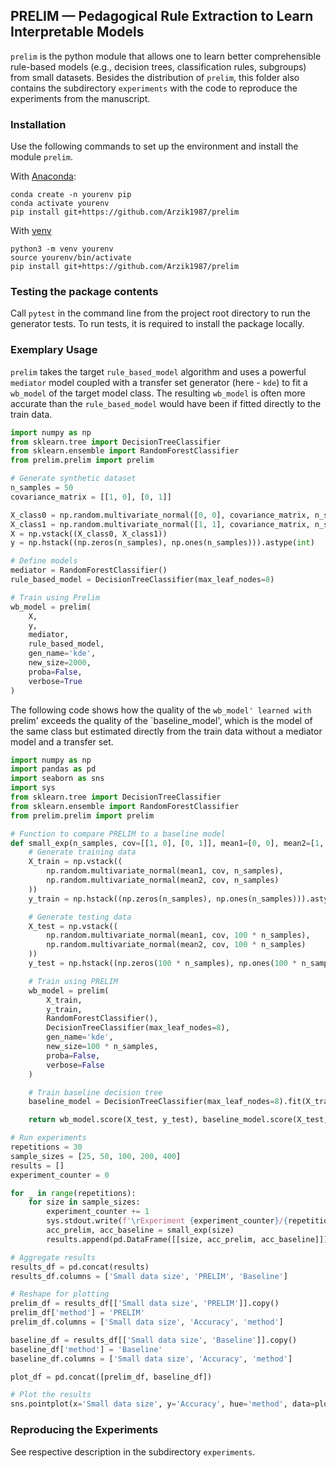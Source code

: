 ## PRELIM &mdash; **P**edagogical **R**ule **E**xtraction to **L**earn **I**nterpretable **M**odels

`prelim` is the python module that allows one to learn better comprehensible rule-based models (e.g., decision trees, classification rules, subgroups) from small datasets. Besides the distribution of `prelim`, this folder also contains the subdirectory `experiments` with the code to reproduce the experiments from the manuscript.

### Installation

Use the following commands to set up the environment and install the module `prelim`.

With [Anaconda](https://www.anaconda.com/products/distribution):
```
conda create -n yourenv pip
conda activate yourenv
pip install git+https://github.com/Arzik1987/prelim
```

With [venv](https://packaging.python.org/en/latest/guides/installing-using-pip-and-virtual-environments/)
```
python3 -m venv yourenv
source yourenv/bin/activate
pip install git+https://github.com/Arzik1987/prelim
```

### Testing the package contents
Call <code>pytest</code> in the command line from the project root directory to run the generator tests. 
To run tests, it is required to install the package locally.

### Exemplary Usage

`prelim` takes the target `rule_based_model` algorithm and uses a powerful `mediator` model coupled with a transfer set generator (here - `kde`) to fit a `wb_model` of the target model class.
The resulting `wb_model` is often more accurate than the `rule_based_model` would have been if fitted directly to the train data.

```python
import numpy as np
from sklearn.tree import DecisionTreeClassifier
from sklearn.ensemble import RandomForestClassifier
from prelim.prelim import prelim

# Generate synthetic dataset
n_samples = 50
covariance_matrix = [[1, 0], [0, 1]]

X_class0 = np.random.multivariate_normal([0, 0], covariance_matrix, n_samples)
X_class1 = np.random.multivariate_normal([1, 1], covariance_matrix, n_samples)
X = np.vstack((X_class0, X_class1))
y = np.hstack((np.zeros(n_samples), np.ones(n_samples))).astype(int)

# Define models
mediator = RandomForestClassifier()
rule_based_model = DecisionTreeClassifier(max_leaf_nodes=8)

# Train using Prelim
wb_model = prelim(
    X,
    y,
    mediator,
    rule_based_model,
    gen_name='kde',
    new_size=2000,
    proba=False,
    verbose=True
) 
```

The following code shows how the quality of the `wb_model' learned with `prelim' exceeds the quality of the `baseline_model', 
which is the model of the same class but estimated directly from the train data without a mediator model and a transfer set.

```python
import numpy as np
import pandas as pd
import seaborn as sns
import sys
from sklearn.tree import DecisionTreeClassifier
from sklearn.ensemble import RandomForestClassifier
from prelim.prelim import prelim

# Function to compare PRELIM to a baseline model
def small_exp(n_samples, cov=[[1, 0], [0, 1]], mean1=[0, 0], mean2=[1, 1]):
    # Generate training data
    X_train = np.vstack((
        np.random.multivariate_normal(mean1, cov, n_samples),
        np.random.multivariate_normal(mean2, cov, n_samples)
    ))
    y_train = np.hstack((np.zeros(n_samples), np.ones(n_samples))).astype(int)

    # Generate testing data
    X_test = np.vstack((
        np.random.multivariate_normal(mean1, cov, 100 * n_samples),
        np.random.multivariate_normal(mean2, cov, 100 * n_samples)
    ))
    y_test = np.hstack((np.zeros(100 * n_samples), np.ones(100 * n_samples))).astype(int)

    # Train using PRELIM
    wb_model = prelim(
        X_train,
        y_train,
        RandomForestClassifier(),
        DecisionTreeClassifier(max_leaf_nodes=8),
        gen_name='kde',
        new_size=100 * n_samples,
        proba=False,
        verbose=False
    )

    # Train baseline decision tree
    baseline_model = DecisionTreeClassifier(max_leaf_nodes=8).fit(X_train, y_train)

    return wb_model.score(X_test, y_test), baseline_model.score(X_test, y_test)

# Run experiments
repetitions = 30
sample_sizes = [25, 50, 100, 200, 400]
results = []
experiment_counter = 0

for _ in range(repetitions):
    for size in sample_sizes:
        experiment_counter += 1
        sys.stdout.write(f'\rExperiment {experiment_counter}/{repetitions * len(sample_sizes)}')
        acc_prelim, acc_baseline = small_exp(size)
        results.append(pd.DataFrame([[size, acc_prelim, acc_baseline]]))

# Aggregate results
results_df = pd.concat(results)
results_df.columns = ['Small data size', 'PRELIM', 'Baseline']

# Reshape for plotting
prelim_df = results_df[['Small data size', 'PRELIM']].copy()
prelim_df['method'] = 'PRELIM'
prelim_df.columns = ['Small data size', 'Accuracy', 'method']

baseline_df = results_df[['Small data size', 'Baseline']].copy()
baseline_df['method'] = 'Baseline'
baseline_df.columns = ['Small data size', 'Accuracy', 'method']

plot_df = pd.concat([prelim_df, baseline_df])

# Plot the results
sns.pointplot(x='Small data size', y='Accuracy', hue='method', data=plot_df)
```


### Reproducing the Experiments
See respective description in the subdirectory `experiments`.
